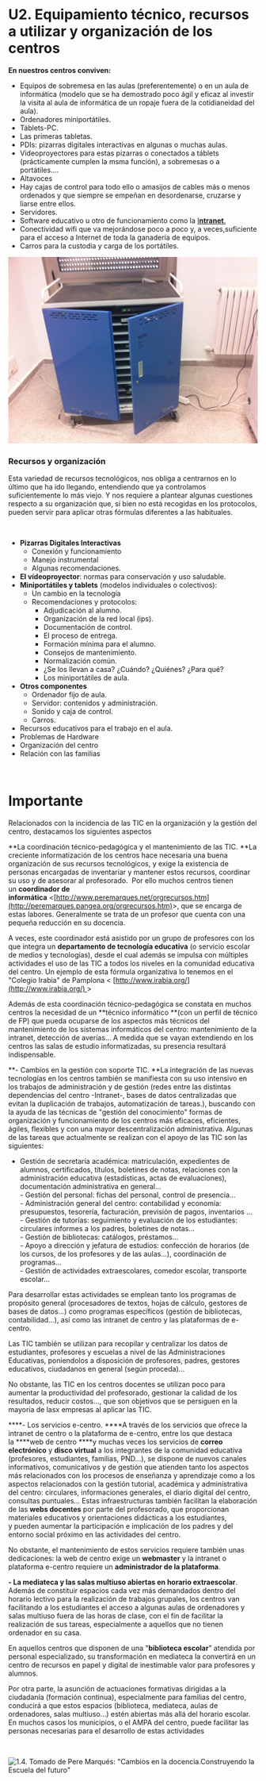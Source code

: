 
# U2. Equipamiento técnico, recursos a utilizar y organización de los centros

**En nuestros centros conviven:**

- Equipos de sobremesa en las aulas (preferentemente) o en un aula de informática (modelo que se ha demostrado poco ágil y eficaz al investir la visita al aula de informática de un ropaje fuera de la cotidianeidad del aula).
- Ordenadores miniportátiles.
- Táblets-PC.
- Las primeras tabletas.
- PDIs: pizarras digitales interactivas en algunas o muchas aulas.
- Videoproyectores para estas pizarras o conectados a táblets (prácticamente cumplen la msma función), a sobremesas o a portátiles....
- Altavoces
- Hay cajas de control para todo ello o amasijos de cables más o menos ordenados y que siempre se empeñan en desordenarse, cruzarse y liarse entre ellos.
- Servidores.
- Software educativo u otro de funcionamiento como la [I****ntranet****.](http://www.catedu.es/intranetypupitre/index.php)
- Conectividad wifi que va mejorándose poco a poco y, a veces,suficiente para el acceso a Internet de toda la ganadería de equipos.
- Carros para la custodia y carga de los portátiles.

![1.3.Imagen propia](img/la_foto_19.JPG)

### Recursos y organización

Esta variedad de recursos tecnológicos, nos obliga a centrarnos en lo último que ha ido llegando, entendiendo que ya controlamos suficientemente lo más viejo. Y nos requiere a plantear algunas cuestiones respecto a su organización que, si bien no está recogidas en los protocolos, pueden servir para aplicar otras fórmulas diferentes a las habituales.

 

* **Pizarras Digitales Interactivas**
	- Conexión y funcionamiento
	- Manejo instrumental
	- Algunas recomendaciones.
* **El vídeoproyector**: normas para conservación y uso saludable.
* **Miniportátiles y tablets** (modelos individuales o colectivos):
	- Un cambio en la tecnología
	- Recomendaciones y protocolos:
		- Adjudicación al alumno.
		- Organización de la red local (ips).
		- Documentación de control.
		- El proceso de entrega.
		- Formación mínima para el alumno.
		- Consejos de mantenimiento.
		- Normalización común.
		- ¿Se los llevan a casa? ¿Cuándo? ¿Quiénes? ¿Para qué?
		- Los miniportátiles de aula.
* **Otros componentes**
	- Ordenador fijo de aula.
	- Servidor: contenidos y administración.
	- Sonido y caja de control.
	- Carros.
* Recursos educativos para el trabajo en el aula.
* Problemas de Hardware
* Organización del centro
* Relación con las familias 

 

# Importante

Relacionados con la incidencia de las TIC en la organización y la gestión del centro, destacamos los siguientes aspectos

**La coordinación técnico-pedagógica y el mantenimiento de las TIC. **La creciente informatización de los centros hace necesaria una buena organización de sus recursos tecnológicos, y exige la existencia de personas encargadas de inventariar y mantener estos recursos, coordinar su uso y de asesorar al profesorado.  Por ello muchos centros tienen un ****coordinador de informática**** &lt;[http://www.peremarques.net/orgrecursos.htm](http://peremarques.pangea.org/orgrecursos.htm)&gt;, que se encarga de estas labores. Generalmente se trata de un profesor que cuenta con una pequeña reducción en su docencia.

A veces, este coordinador está asistido por un grupo de profesores con los que integra un ****departamento de tecnología educativa**** (o servicio escolar de medios y tecnologías), desde el cual además se impulsa con múltiples actividades el uso de las TIC a todos los niveles en la comunidad educativa del centro. Un ejemplo de esta fórmula organizativa lo tenemos en el "Colegio Irabia" de Pamplona &lt; [http://www.irabia.org/](http://www.irabia.org/) &gt;

Además de esta coordinación técnico-pedagógica se constata en muchos centros la necesidad de un **técnico informático **(con un perfil de técnico de FP) que pueda ocuparse de los aspectos más técnicos del mantenimiento de los sistemas informáticos del centro: mantenimiento de la intranet, detección de averías... A medida que se vayan extendiendo en los centros las salas de estudio informatizadas, su presencia resultará indispensable.

**- Cambios en la gestión con soporte TIC. **La integración de las nuevas tecnologías en los centros también se manifiesta con su uso intensivo en los trabajos de administración y de gestión (redes entre las distintas dependencias del centro -Intranet-, bases de datos centralizadas que evitan la duplicación de trabajos, automatización de tareas.), buscando con la ayuda de las técnicas de "gestión del conocimiento" formas de organización y funcionamiento de los centros más eficaces, eficientes, ágiles, flexibles y con una mayor descentralización administrativa. Algunas de las tareas que actualmente se realizan con el apoyo de las TIC son las siguientes:

- Gestión de secretaría académica: matriculación, expedientes de alumnos, certificados, títulos, boletines de notas, relaciones con la administración educativa (estadísticas, actas de evaluaciones), documentación administrativa en general... <br/>- Gestión del personal: fichas del personal, control de presencia... <br/>- Administración general del centro: contabilidad y economía: presupuestos, tesorería, facturación, previsión de pagos, inventarios ...<br/>- Gestión de tutorías: seguimiento y evaluación de los estudiantes: circulares informes a los padres, boletines de notas...<br/>- Gestión de bibliotecas: catálogos, préstamos...<br/>- Apoyo a dirección y jefatura de estudios: confección de horarios (de los cursos, de los profesores y de las aulas...), coordinación de programas... <br/>- Gestión de actividades extraescolares, comedor escolar, transporte escolar...

Para desarrollar estas actividades se emplean tanto los programas de propósito general (procesadores de textos, hojas de cálculo, gestores de bases de datos...) como programas específicos (gestión de bibliotecas, contabilidad...), así como las intranet de centro y las plataformas de e-centro.

Las TIC también se utilizan para recopilar y centralizar los datos de estudiantes, profesores y escuelas a nivel de las Administraciones Educativas, poniendolos a disposición de profesores, padres, gestores educativos, ciudadanos en general (según proceda)...

No obstante, las TIC en los centros docentes se utilizan poco para aumentar la productividad del profesorado, gestionar la calidad de los resultados, reducir costos..., que son objetivos que se persiguen en la mayoría de lasx empresas al aplicar las TIC.

****- Los servicios e-centro. ****A través de los servicios que ofrece la intranet de centro o la plataforma de e-centro, entre los que destaca la ****web de centro ****y muchas veces los servicios de ****correo electrónico**** y ****disco virtual**** a los integrantes de la comunidad educativa (profesores, estudiantes, familias, PND...), se dispone de nuevos canales informativos, comunicativos y de gestión que atienden tanto los aspectos más relacionados con los procesos de enseñanza y aprendizaje como a los aspectos relacionados con la gestión tutorial, académica y administrativa del centro: circulares, informaciones generales, el diario digital del centro, consultas puntuales... Estas infraestructuras también facilitan la elaboración de las ****webs docentes**** por parte del profesorado, que proporcionan materiales educativos y orientaciones didácticas a los estudiantes, y pueden aumentar la participación e implicación de los padres y del entorno social próximo en las actividades del centro.

No obstante, el mantenimiento de estos servicios requiere también unas dedicaciones: la web de centro exige un ****webmaster**** y la intranet o plataforma e-centro requiere un ****administrador de la plataforma****.

**- La mediateca y las salas multiuso abiertas en horario extraescolar**. Además de constituir espacios cada vez más demandados dentro del horario lectivo para la realización de trabajos grupales, los centros van facilitando a los estudiantes el acceso a algunas aulas de ordenadores y salas multiuso fuera de las horas de clase, con el fin de facilitar la realización de sus tareas, especialmente a aquellos que no tienen ordenador en su casa.

En aquellos centros que disponen de una "**biblioteca escolar**" atendida por personal especializado, su transformación en mediateca la convertirá en un centro de recursos en papel y digital de inestimable valor para profesores y alumnos.

Por otra parte, la asunción de actuaciones formativas dirigidas a la ciudadanía (formación continua), especialmente para familias del centro, conducirá a que estos espacios (biblioteca, mediateca, aulas de ordenadores, salas multiuso...) estén abiertas más allá del horario escolar. En muchos casos los municipios, o el AMPA del centro, puede facilitar las personas necesarias para el desarrollo de estas actividades

 

![1.4. Tomado de Pere Marqués: "Cambios en la docencia.Construyendo la Escuela del futuro"](http://peremarques.pangea.org/uabpp/GESTIO.JPG)



